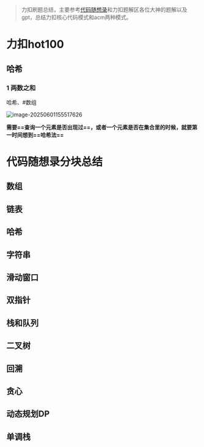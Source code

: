 > 力扣刷题总结，主要参考[代码随想录](https://programmercarl.com/)和力扣题解区各位大神的题解以及gpt，总结力扣核心代码模式和acm两种模式。

# 力扣hot100

## 哈希

### 1 两数之和

哈希、#数组

![image-20250601155517626](C:\Users\h\AppData\Roaming\Typora\typora-user-images\image-20250601155517626.png)

**需要==查询一个元素是否出现过==，或者一个元素是否在集合里的时候，就要第一时间想到==哈希法==**









# 代码随想录分块总结

## 数组



## 链表





## 哈希





## 字符串







## 滑动窗口





## 双指针







## 栈和队列





## 二叉树





## 回溯





## 贪心







## 动态规划DP









## 单调栈

























